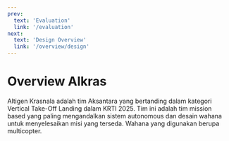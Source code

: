 ```yaml
---
prev:
  text: 'Evaluation'
  link: '/evaluation'
next:
  text: 'Design Overview'
  link: '/overview/design'
---
```

# Overview Alkras

Altigen Krasnala adalah tim Aksantara yang bertanding dalam kategori Vertical Take-Off Landing dalam KRTI 2025. Tim ini adalah tim mission based yang paling mengandalkan sistem autonomous dan desain wahana untuk menyelesaikan misi yang terseda. Wahana yang digunakan berupa multicopter.



